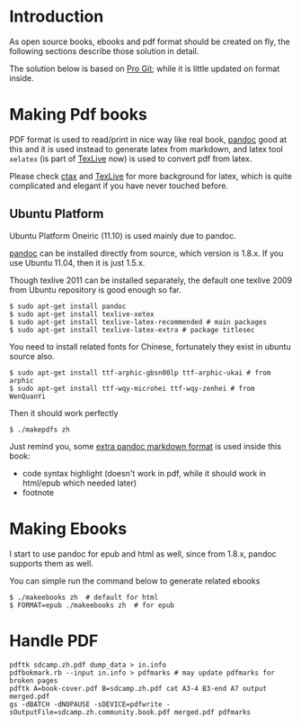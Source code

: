 # Introduction #

As open source books, ebooks and pdf format should be created on fly, the following sections describe those solution in detail.

The solution below is based on [Pro Git][progit]; while it is little updated on format inside. 

# Making Pdf books #
PDF format is used to read/print in nice way like real book, [pandoc][pandoc] good at this and it is used instead to generate latex from markdown, and latex tool `xelatex` (is part of [TexLive][texlive] now) is used to convert pdf from latex.

Please check [ctax](http://www.ctan.org/) and [TexLive][texlive] for more background for latex, which is quite complicated and elegant if you have never touched before.

## Ubuntu Platform ##

Ubuntu Platform Oneiric (11.10) is used mainly due to pandoc. 

[pandoc][pandoc] can be installed directly from source, which version is 1.8.x. If you use Ubuntu 11.04, then it is just 1.5.x.

Though texlive 2011 can be installed separately, the default one texlive 2009 from Ubuntu repository is good enough so far. 

	$ sudo apt-get install pandoc
    $ sudo apt-get install texlive-xetex
    $ sudo apt-get install texlive-latex-recommended # main packages
    $ sudo apt-get install texlive-latex-extra # package titlesec
	
You need to install related fonts for Chinese, fortunately they exist in ubuntu source also.
    
    $ sudo apt-get install ttf-arphic-gbsn00lp ttf-arphic-ukai # from arphic 
	$ sudo apt-get install ttf-wqy-microhei ttf-wqy-zenhei # from WenQuanYi

Then it should work perfectly

	$ ./makepdfs zh
    
Just remind you, some [extra pandoc markdown format](http://johnmacfarlane.net/pandoc/README.html) is used inside this book:

  * code syntax highlight (doesn't work in pdf, while it should work in html/epub which needed later)
  * footnote
    
# Making Ebooks #

I start to use pandoc for epub and html as well, since from 1.8.x, pandoc supports them as well.

You can simple run the command below to generate related ebooks

    $ ./makeebooks zh  # default for html
	$ FORMAT=epub ./makeebooks zh  # for epub
    
# Handle PDF #

~~~~~~~~~~~~~ {.bash}
pdftk sdcamp.zh.pdf dump_data > in.info
pdfbokmark.rb --input in.info > pdfmarks # may update pdfmarks for broken pages
pdftk A=book-cover.pdf B=sdcamp.zh.pdf cat A3-4 B3-end A7 output merged.pdf
gs -dBATCH -dNOPAUSE -sDEVICE=pdfwrite -sOutputFile=sdcamp.zh.community.book.pdf merged.pdf pdfmarks    
~~~~~~~~~~~~~~~~
	
[pandoc]: http://johnmacfarlane.net/pandoc/    
[progit]: http://github.com/progit/progit 
[texlive]: http://www.tug.org/texlive/
